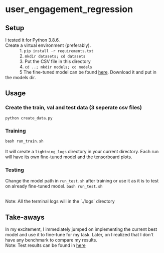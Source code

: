 # user_engagement_regression

## Setup 
I tested it for Python 3.8.6. 
<br />
Create a virtual environment (preferably).
<br />
&emsp;&emsp;&emsp; 1. `pip install -r requirements.txt` <br />
&emsp;&emsp;&emsp; 2. `mkdir datasets; cd datasets` <br />
&emsp;&emsp;&emsp; 3. Put the CSV file in this directory <br />
&emsp;&emsp;&emsp; 4. `cd ..; mkdir models; cd models` <br />
&emsp;&emsp;&emsp; 5 The fine-tuned model can be found [here](https://drive.google.com/file/d/1-9pezTmcx486Exgo4Bo2eINRoqJNwdPz/view?usp=sharing). Download it and put in the models dir.


## Usage
### Create the train, val and test data (3 seperate csv files)
`python create_data.py`

### Training
`bash run_train.sh`
<br /><br />
It will create a `lightning_logs` directory in your current directory. Each run will have its own fine-tuned model and the tensorboard plots.

### Testing
Change the model path in `run_test.sh` after training or use it as it is to test on already fine-tuned model. 
`bash run_test.sh`

<br />
Note: All the terminal logs will in the `./logs` directory

## Take-aways
In my excitement, I immediately jumped on implementing the current best model and use it to fine-tune for my task. Later, on I realized that I don't have any benchmark to compare my results. <br />
Note: Test results can be found in [here](./logs/test_results.txt)
